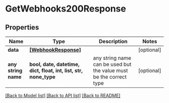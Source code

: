 # GetWebhooks200Response


## Properties
Name | Type | Description | Notes
------------ | ------------- | ------------- | -------------
**data** | [**[WebhookResponse]**](WebhookResponse.md) |  | [optional] 
**any string name** | **bool, date, datetime, dict, float, int, list, str, none_type** | any string name can be used but the value must be the correct type | [optional]

[[Back to Model list]](../README.md#documentation-for-models) [[Back to API list]](../README.md#documentation-for-api-endpoints) [[Back to README]](../README.md)


